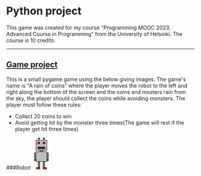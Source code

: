 # Python project
This game was created for my course "Programming MOOC 2023, Advanced Course in Programming" from the University of Helsinki. The course is 10 credits.
***
## [Game project](./main)
This is a small pygame game using the below giving images. The game's name is "A rain of coins" where the player moves the robot to the left and right along the bottom of the screen and the coins and mosters rain from the sky, the player should collect the coins while avoiding monsters. The player must follow these rules:
* Collect 20 coins to win
* Avoid getting hit by the monster three times(The game will rest if the player get hit three times)

###Robot
![Robot](./robot.png)

